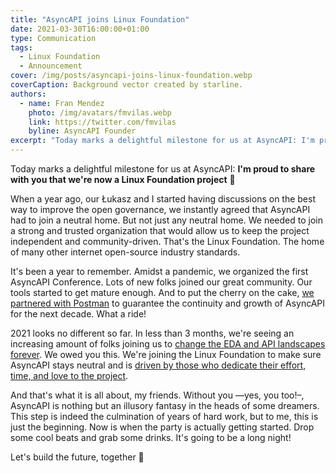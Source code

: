 ```yaml
---
title: "AsyncAPI joins Linux Foundation"
date: 2021-03-30T16:00:00+01:00
type: Communication
tags:
  - Linux Foundation
  - Announcement
cover: /img/posts/asyncapi-joins-linux-foundation.webp
coverCaption: Background vector created by starline.
authors:
  - name: Fran Mendez
    photo: /img/avatars/fmvilas.webp
    link: https://twitter.com/fmvilas
    byline: AsyncAPI Founder
excerpt: "Today marks a delightful milestone for us at AsyncAPI: I'm proud to share with you that we're now a Linux Foundation project 🎉"
---
```


Today marks a delightful milestone for us at AsyncAPI: **I'm proud to share with you that we're now a Linux Foundation project** 🎉

When a year ago, our Łukasz and I started having discussions on the best way to improve the open governance, we instantly agreed that AsyncAPI had to join a neutral home. But not just any neutral home. We needed to join a strong and trusted organization that would allow us to keep the project independent and community-driven. That's the Linux Foundation. The home of many other internet open-source industry standards.

It's been a year to remember. Amidst a pandemic, we organized the first AsyncAPI Conference. Lots of new folks joined our great community. Our tools started to get mature enough. And to put the cherry on the cake, [we partnered with Postman](/blog/asyncapi-partners-with-postman) to guarantee the continuity and growth of AsyncAPI for the next decade. What a ride!

2021 looks no different so far. In less than 3 months, we're seeing an increasing amount of folks joining us to [change the EDA and API landscapes forever](/roadmap). We owed you this. We're joining the Linux Foundation to make sure AsyncAPI stays neutral and is [driven by those who dedicate their effort, time, and love to the project](/blog/governance-motivation).

And that's what it is all about, my friends. Without you —yes, you too!–, AsyncAPI is nothing but an illusory fantasy in the heads of some dreamers. This step is indeed the culmination of years of hard work, but to me, this is just the beginning. Now is when the party is actually getting started. Drop some cool beats and grab some drinks. It's going to be a long night!

Let's build the future, together 🚀
